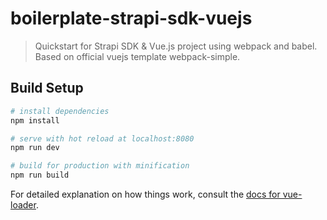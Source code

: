 # boilerplate-strapi-sdk-vuejs

> Quickstart for Strapi SDK & Vue.js project using webpack and babel. Based on official vuejs template webpack-simple.

## Build Setup

``` bash
# install dependencies
npm install

# serve with hot reload at localhost:8080
npm run dev

# build for production with minification
npm run build
```

For detailed explanation on how things work, consult the [docs for vue-loader](http://vuejs.github.io/vue-loader).
